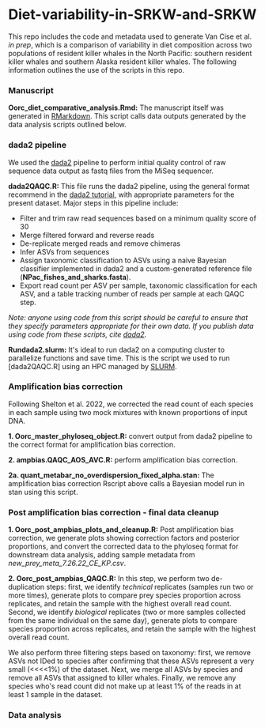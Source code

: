# Diet-variability-in-SRKW-and-SRKW
This repo includes the code and metadata used to generate Van Cise et al. *in prep*, which is a comparison of variability in diet composition across two populations of resident killer whales in the North Pacific: southern resident killer whales and southern Alaska resident killer whales. The following information outlines the use of the scripts in this repo.

### Manuscript

**Oorc_diet_comparative_analysis.Rmd:** The manuscript itself was generated in [RMarkdown](https://rmarkdown.rstudio.com/). This script calls data outputs generated by the data analysis scripts outlined below.

### dada2 pipeline

We used the [dada2](https://benjjneb.github.io/dada2/) pipeline to perform initial quality control of raw sequence data output as fastq files from the MiSeq sequencer.

**dada2QAQC.R:** This file runs the dada2 pipeline, using the general format recommend in the [dada2 tutorial](https://benjjneb.github.io/dada2/tutorial.html), with appropriate parameters for the present dataset. Major steps in this pipeline include:

* Filter and trim raw read sequences based on a minimum quality score of 30
* Merge filtered forward and reverse reads
* De-replicate merged reads and remove chimeras
* Infer ASVs from sequences
* Assign taxonomic classification to ASVs using a naive Bayesian classifier implemented in dada2 and a custom-generated reference file (**NPac_fishes_and_sharks.fasta**).
* Export read count per ASV per sample, taxonomic classification for each ASV, and a table tracking number of reads per sample at each QAQC step.

*Note: anyone using code from this script should be careful to ensure that they specify parameters appropriate for their own data. If you publish data using code from these scripts, cite [dada2](https://benjjneb.github.io/dada2/).*

**Rundada2.slurm:** It's ideal to run dada2 on a computing cluster to parallelize functions and save time. This is the script we used to run [dada2QAQC.R] using an HPC managed by [SLURM](https://slurm.schedmd.com/documentation.html).

### Amplification bias correction

Following Shelton et al. 2022, we corrected the read count of each species in each sample using two mock mixtures with known proportions of input DNA.

**1. Oorc_master_phyloseq_object.R:** convert output from dada2 pipeline to the correct format for amplification bias correction.

**2. ampbias.QAQC_AOS_AVC.R:** perform amplification bias correction.

**2a. quant_metabar_no_overdispersion_fixed_alpha.stan:** The amplification bias correction Rscript above calls a Bayesian model run in stan using this script.

### Post amplification bias correction - final data cleanup

**1. Oorc_post_ampbias_plots_and_cleanup.R:** Post amplification bias correction, we generate plots showing correction factors and posterior proportions, and convert the corrected data to the phyloseq format for downstream data analysis, adding sample metadata from *new_prey_meta_7.26.22_CE_KP.csv*.

**2. Oorc_post_ampbias_QAQC.R:** In this step, we perform two de-duplication steps: first, we identify *technical* replicates (samples run two or more times), generate plots to compare prey species proportion across replicates, and retain the sample with the highest overall read count. Second, we identify *biological* replicates (two or more samples collected from the same individual on the same day), generate plots to compare species proportion across replicates, and retain the sample with the highest overall read count.

We also perform three filtering steps based on taxonomy: first, we remove ASVs not IDed to species after confirming that these ASVs represent a very small (<<<<1%) of the dataset. Next, we merge all ASVs by species and remove all ASVs that assigned to killer whales. Finally, we remove any species who's read count did not make up at least 1% of the reads in at least 1 sample in the dataset.

### Data analysis


